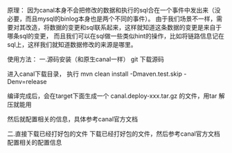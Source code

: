 原理：
因为canal本身不会把修改的数据和执行的sql合在一个事件中发出来（没必要，而且mysql的binlog本身也是两个不同的事件）。
由于我们场景不一样，需要对其改造，将数据的变更和sql联系起来，这样就知道这条数据的变更是来自于哪条sql的变更，
而且我们可以在sql做一些类似hint的操作，比如将链路信息记在sql上，这样我们就知道数据修改的来源是哪里。



使用方法：
一.源码安装（和原生canal一样）
git 下载源码

进入canal下载目录， 执行 mvn clean install -Dmaven.test.skip -Denv=release

编译完成后，会在target下面生成一个 canal.deploy-xxx.tar.gz 的文件，用tar 解压就能用

然后就配置相关的信息，具体参考canal官方文档

二.直接下载已经打好包的文件
下载已经打好包的文件，然后参考canal官方文档配置相关的配置信息
 